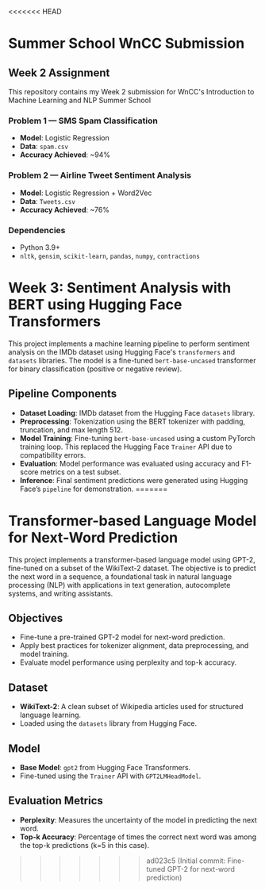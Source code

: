 <<<<<<< HEAD
# Summer School WnCC Submission

## Week 2 Assignment

This repository contains my Week 2 submission for WnCC's Introduction to Machine Learning and NLP Summer School

###  Problem 1 — SMS Spam Classification
- **Model**: Logistic Regression
- **Data**: `spam.csv`
- **Accuracy Achieved**: ~94%

###  Problem 2 — Airline Tweet Sentiment Analysis
- **Model**: Logistic Regression + Word2Vec
- **Data**: `Tweets.csv`
- **Accuracy Achieved**: ~76%

### Dependencies
- Python 3.9+
- `nltk`, `gensim`, `scikit-learn`, `pandas`, `numpy`, `contractions`


# Week 3: Sentiment Analysis with BERT using Hugging Face Transformers

This project implements a machine learning pipeline to perform sentiment analysis on the IMDb dataset using Hugging Face's `transformers` and `datasets` libraries. The model is a fine-tuned `bert-base-uncased` transformer for binary classification (positive or negative review).

## Pipeline Components

- **Dataset Loading**: IMDb dataset from the Hugging Face `datasets` library.
- **Preprocessing**: Tokenization using the BERT tokenizer with padding, truncation, and max length 512.
- **Model Training**: Fine-tuning `bert-base-uncased` using a custom PyTorch training loop. This replaced the Hugging Face `Trainer` API due to compatibility errors.
- **Evaluation**: Model performance was evaluated using accuracy and F1-score metrics on a test subset.
- **Inference**: Final sentiment predictions were generated using Hugging Face’s `pipeline` for demonstration.
=======
# Transformer-based Language Model for Next-Word Prediction

This project implements a transformer-based language model using GPT-2, fine-tuned on a subset of the WikiText-2 dataset. The objective is to predict the next word in a sequence, a foundational task in natural language processing (NLP) with applications in text generation, autocomplete systems, and writing assistants.

## Objectives

- Fine-tune a pre-trained GPT-2 model for next-word prediction.
- Apply best practices for tokenizer alignment, data preprocessing, and model training.
- Evaluate model performance using perplexity and top-k accuracy.

## Dataset

- **WikiText-2**: A clean subset of Wikipedia articles used for structured language learning.
- Loaded using the `datasets` library from Hugging Face.

## Model

- **Base Model**: `gpt2` from Hugging Face Transformers.
- Fine-tuned using the `Trainer` API with `GPT2LMHeadModel`.

## Evaluation Metrics

- **Perplexity**: Measures the uncertainty of the model in predicting the next word.
- **Top-k Accuracy**: Percentage of times the correct next word was among the top-k predictions (k=5 in this case).
>>>>>>> ad023c5 (Initial commit: Fine-tuned GPT-2 for next-word prediction)

